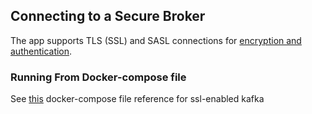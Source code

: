 ## Connecting to a Secure Broker

The app supports TLS (SSL) and SASL connections for [encryption and authentication](http://kafka.apache.org/090/documentation.html#security). <br/>

### Running From Docker-compose file

See [this](/documentation/compose/kafka-ssl.yml) docker-compose file reference for ssl-enabled kafka
